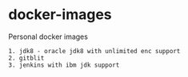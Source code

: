 # docker-images

Personal docker images

```
1. jdk8 - oracle jdk8 with unlimited enc support
2. gitblit
3. jenkins with ibm jdk support
```
